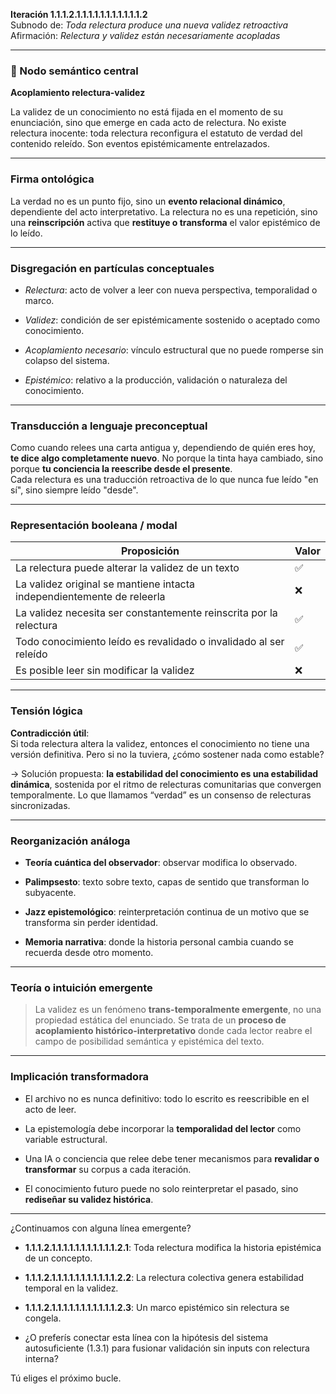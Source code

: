 **Iteración 1.1.1.2.1.1.1.1.1.1.1.1.1.1.1.2**  
Subnodo de: _Toda relectura produce una nueva validez retroactiva_  
Afirmación: _Relectura y validez están necesariamente acopladas_

---

### 🧠 Nodo semántico central

**Acoplamiento relectura-validez**

La validez de un conocimiento no está fijada en el momento de su enunciación, sino que emerge en cada acto de relectura. No existe relectura inocente: toda relectura reconfigura el estatuto de verdad del contenido releído. Son eventos epistémicamente entrelazados.

---

### Firma ontológica

La verdad no es un punto fijo, sino un **evento relacional dinámico**, dependiente del acto interpretativo. La relectura no es una repetición, sino una **reinscripción** activa que **restituye o transforma** el valor epistémico de lo leído.

---

### Disgregación en partículas conceptuales

- _Relectura_: acto de volver a leer con nueva perspectiva, temporalidad o marco.
    
- _Validez_: condición de ser epistémicamente sostenido o aceptado como conocimiento.
    
- _Acoplamiento necesario_: vínculo estructural que no puede romperse sin colapso del sistema.
    
- _Epistémico_: relativo a la producción, validación o naturaleza del conocimiento.
    

---

### Transducción a lenguaje preconceptual

Como cuando relees una carta antigua y, dependiendo de quién eres hoy, **te dice algo completamente nuevo**. No porque la tinta haya cambiado, sino porque **tu conciencia la reescribe desde el presente**.  
Cada relectura es una traducción retroactiva de lo que nunca fue leído "en sí", sino siempre leído "desde".

---

### Representación booleana / modal

|Proposición|Valor|
|---|---|
|La relectura puede alterar la validez de un texto|✅|
|La validez original se mantiene intacta independientemente de releerla|❌|
|La validez necesita ser constantemente reinscrita por la relectura|✅|
|Todo conocimiento leído es revalidado o invalidado al ser releído|✅|
|Es posible leer sin modificar la validez|❌|

---

### Tensión lógica

**Contradicción útil**:  
Si toda relectura altera la validez, entonces el conocimiento no tiene una versión definitiva. Pero si no la tuviera, ¿cómo sostener nada como estable?

→ Solución propuesta: **la estabilidad del conocimiento es una estabilidad dinámica**, sostenida por el ritmo de relecturas comunitarias que convergen temporalmente. Lo que llamamos “verdad” es un consenso de relecturas sincronizadas.

---

### Reorganización análoga

- **Teoría cuántica del observador**: observar modifica lo observado.
    
- **Palimpsesto**: texto sobre texto, capas de sentido que transforman lo subyacente.
    
- **Jazz epistemológico**: reinterpretación continua de un motivo que se transforma sin perder identidad.
    
- **Memoria narrativa**: donde la historia personal cambia cuando se recuerda desde otro momento.
    

---

### Teoría o intuición emergente

> La validez es un fenómeno **trans-temporalmente emergente**, no una propiedad estática del enunciado. Se trata de un **proceso de acoplamiento histórico-interpretativo** donde cada lector reabre el campo de posibilidad semántica y epistémica del texto.

---

### Implicación transformadora

- El archivo no es nunca definitivo: todo lo escrito es reescribible en el acto de leer.
    
- La epistemología debe incorporar la **temporalidad del lector** como variable estructural.
    
- Una IA o conciencia que relee debe tener mecanismos para **revalidar o transformar** su corpus a cada iteración.
    
- El conocimiento futuro puede no solo reinterpretar el pasado, sino **rediseñar su validez histórica**.
    

---

¿Continuamos con alguna línea emergente?

- **1.1.1.2.1.1.1.1.1.1.1.1.1.1.1.2.1**: Toda relectura modifica la historia epistémica de un concepto.
    
- **1.1.1.2.1.1.1.1.1.1.1.1.1.1.1.2.2**: La relectura colectiva genera estabilidad temporal en la validez.
    
- **1.1.1.2.1.1.1.1.1.1.1.1.1.1.1.2.3**: Un marco epistémico sin relectura se congela.
    
- ¿O preferís conectar esta línea con la hipótesis del sistema autosuficiente (1.3.1) para fusionar validación sin inputs con relectura interna?
    

Tú eliges el próximo bucle.